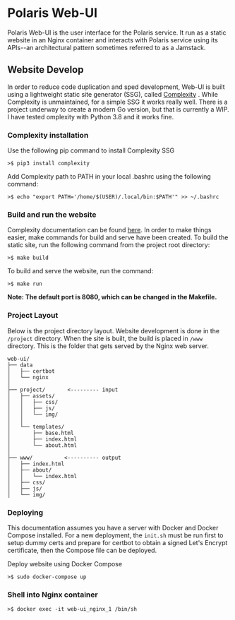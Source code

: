 # Polaris Web-UI

Polaris Web-UI is the user interface for the Polaris service. It run as a static website in an Nginx container and interacts with Polaris service using its APIs--an architectural pattern sometimes referred to as a Jamstack.

## Website Develop

In order to reduce code duplication and sped development, Web-UI is built using a lightweight static site generator (SSG), called [Complexity](https://github.com/audreyr/complexity) . While Complexity is unmaintained, for a simple SSG it works really well. There is a project underway to create a modern Go version, but that is currently a WIP. I have tested omplexity with Python 3.8 and it works fine.

### Complexity installation

Use the following pip command to install Complexity SSG

`>$ pip3 install complexity`

Add Complexity path to PATH in your local .bashrc using the following command:

`>$ echo "export PATH='/home/$(USER)/.local/bin:$PATH'" >> ~/.bashrc`

### Build and run the website

Complexity documentation can be found [here](https://complexity.readthedocs.io/en/latest/). In order to make things easier, make commands for build and serve have been created. To build the static site, run the following command from the project root directory:

`>$ make build`

To build and serve the website, run the command:

`>$ make run`

<strong>Note: The default port is 8080, which can be changed in the Makefile.</strong>

### Project Layout

Below is the project directory layout. Website development is done in the `/project` directory. When the site is built, the build is placed in `/www` directory. This is the folder that gets served by the Nginx web server.

```
web-ui/
├── data
│   ├── certbot
│   └── nginx
│
├── project/       <--------- input
│   ├── assets/
│   │   ├── css/
│   │   ├── js/
│   │   └── img/
│   │
│   └── templates/
│       ├── base.html
│       ├── index.html
│       └── about.html
│
├── www/          <---------- output
│   ├── index.html
│   ├── about/
│   │   └── index.html
│   ├── css/
│   ├── js/
│   └── img/
```

### Deploying

This documentation assumes you have a server with Docker and Docker Compose installed. For a new deployment, the `init.sh` must be run first to setup dummy certs and prepare for certbot to obtain a signed Let's Encrypt certificate, then the Compose file can be deployed.

Deploy website using Docker Compose

`>$ sudo docker-compose up`

### Shell into Nginx container

`>$ docker exec -it web-ui_nginx_1 /bin/sh`